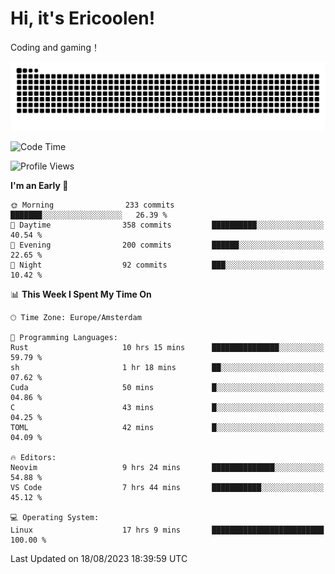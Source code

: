 # Hi, it's Ericoolen!
Coding and gaming！

<picture>
  <source media="(prefers-color-scheme: dark)" srcset="https://raw.githubusercontent.com/Eric-Song-Nop/Eric-Song-Nop/output/github-contribution-grid-snake-dark.svg">
  <source media="(prefers-color-scheme: light)" srcset="https://raw.githubusercontent.com/Eric-Song-Nop/Eric-Song-Nop/output/github-contribution-grid-snake.svg">
  <img alt="github contribution grid snake animation" src="https://raw.githubusercontent.com/Eric-Song-Nop/Eric-Song-Nop/output/github-contribution-grid-snake.svg">
</picture>

<!--START_SECTION:waka-->
![Code Time](http://img.shields.io/badge/Code%20Time-956%20hrs-blue)

![Profile Views](http://img.shields.io/badge/Profile%20Views-23-blue)

**I'm an Early 🐤** 

```text
🌞 Morning                233 commits         ███████░░░░░░░░░░░░░░░░░░   26.39 % 
🌆 Daytime                358 commits         ██████████░░░░░░░░░░░░░░░   40.54 % 
🌃 Evening                200 commits         ██████░░░░░░░░░░░░░░░░░░░   22.65 % 
🌙 Night                  92 commits          ███░░░░░░░░░░░░░░░░░░░░░░   10.42 % 
```


📊 **This Week I Spent My Time On** 

```text
🕑︎ Time Zone: Europe/Amsterdam

💬 Programming Languages: 
Rust                     10 hrs 15 mins      ███████████████░░░░░░░░░░   59.79 % 
sh                       1 hr 18 mins        ██░░░░░░░░░░░░░░░░░░░░░░░   07.62 % 
Cuda                     50 mins             █░░░░░░░░░░░░░░░░░░░░░░░░   04.86 % 
C                        43 mins             █░░░░░░░░░░░░░░░░░░░░░░░░   04.25 % 
TOML                     42 mins             █░░░░░░░░░░░░░░░░░░░░░░░░   04.09 % 

🔥 Editors: 
Neovim                   9 hrs 24 mins       ██████████████░░░░░░░░░░░   54.88 % 
VS Code                  7 hrs 44 mins       ███████████░░░░░░░░░░░░░░   45.12 % 

💻 Operating System: 
Linux                    17 hrs 9 mins       █████████████████████████   100.00 % 
```


 Last Updated on 18/08/2023 18:39:59 UTC
<!--END_SECTION:waka-->
